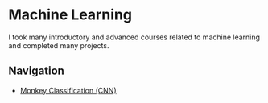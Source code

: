 # Machine Learning

I took many introductory and advanced courses related to machine learning and completed many projects.

## Navigation

- [Monkey Classification (CNN)]()
